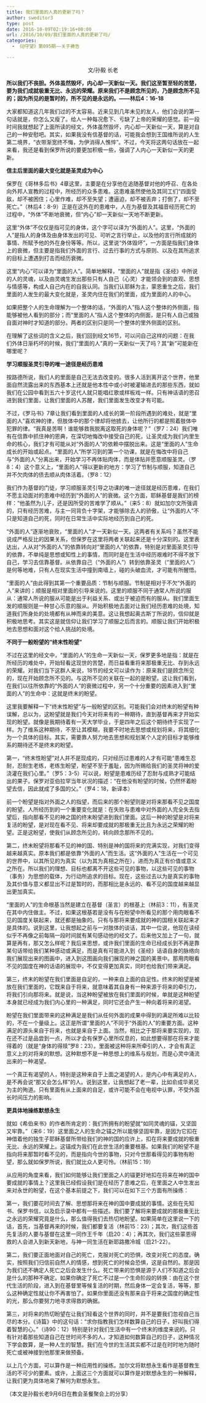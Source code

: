```yaml
---
title: 我们里面的人真的更新了吗？
author: sweditor3
type: post
date: 2016-10-09T02:19:16+00:00
url: /2016/10/09/我们里面的人真的更新了吗/
categories:
  - 《@守望》第095期——关于祷告

---
```

<p style="text-align: center;">
  文/孙毅 长老
</p>

<p style="text-align: left;">
  <strong>所以我们不丧胆。外体虽然毁坏，内心却一天新似一天。我们这至暂至轻的苦楚，要为我们成就极重无比、永远的荣耀。原来我们不是顾念所见的，乃是顾念所不见的；因为所见的是暂时的，所不见的是永远的。——林后4：16-18</strong>
</p>

大家都知道这几年我们过的不太容易。近来见到几年未见的友人，他们会说的第一句话就是，你怎么又瘦了。给人一种每况愈下、亏缺了上帝的荣耀的感觉。前一段时间我就想起了上面所读的经文，外体虽然毁坏，内心却一天新似一天，算是对自己的一种安慰吧。其实，如果我没有信基督的话，可能我会想到王国维所说的人生第二境界，“衣带渐宽终不悔，为伊消得人憔悴”。不过，今天将这两句话放在一起来看，我还是看到保罗所说的要更加积极一些，强调了人内心一天新似一天的更新。

**信主后里面的最大变化就是圣灵成为中心**

保罗在《哥林多后书》4章这里，主要是在分享他在追随基督对他的呼召、在各处向外邦人宣教的过程中，所经历的众多患难。这患难虽然使他及其同工们“四面受敌，却不被困住；心里作难，却不至失望；遭逼迫，却不被丢弃；打倒了，却不至死亡。”（林后4：8-9）正是在这外在的患难中，人在为基督及其福音经历死亡的过程中，“外体”不断地衰微，但“内心”却一天新似一天地不断更新。

这里“外体”不仅仅是指可见的身体，这个字可以译为“外面的人”。这里，“外面的人”是指人的身体及由身体发出的可见、可听之言行举止，以及他的言行所成就的事情、所赋予他的外在身份等等。所以，这里说“外体毁坏”，一方面是指我们身体上的衰微，但主要是指我们外面的言行、过去行事的方式与原则、以及在其所追求的目标上遭遇到打击而经历衰微。

这里“内心”可以译为“里面的人”。简单地解释，“里面的人”就是指《圣经》中所说的人的灵魂，以及由灵魂生发出那些只有人自己（心灵）才能领会到的直观、思想与情感等，构成人自己内在的自我认同。当我们认耶稣为主，蒙恩重生之后，我们里面的人发生的最大变化就是，圣灵内住在我们的里面，成为里面的人的中心。

如果把整个人的生命理解为一个整体的话，“外面的人”指人这个整体的外侧面，指能够被他人看到的部分；而“里面的人”指人这个整体的内侧面，是只有人自己或独自面对神时才知道的部分。两者的区别只是同一个整体的里外侧面的区别。

在理解了这些词的含义之后，我们回到经文16节，可以问自己这样的问题：在我们外体日渐朽坏的时候，我们“里面的人”真的一天新似一天了吗？其“新”可能新在哪里呢？

**学习顺服圣灵引导的唯一途径是经历患难**

按路德所说，我们人的里面是自己无法去改变的。很多人活到离开这个世界，他里面自然流露出来的东西基本上还就是他本性中或小时被灌输进去的那些东西，就如我们在公园中看到五六十岁这代人就只能唱红歌或样板戏一样。只有神话语的恩召进到我们里面，让我们里面的人苏醒，我们里面发生改变才有可能。

不过，《罗马书》7章让我们看到里面的人成长的第一阶段所遇到的难处，就是“里面的人”喜欢神的律，但肢体中的那个律却将他掳去，让他所行的都是照着肢体中犯罪的律。“我真是苦啊！谁能够救我脱离这取死的身体呢？”（罗7：24）我们唯有在信靠中抓住神的恩典，在深切地悔改中接受自己的死，让圣灵成为我们内里生命的核心，我们才有可能从对“外面的人”的依赖中摆脱出来。这是“里面的人”生命成长的开始或起点。“里面的人”所学习到的第一个功课，就是在悔改中将自己与“外面的人”分离出来，开始学习不再体贴肉体，而是体贴并愿意顺服圣灵。（罗8：4）这个意义上，“里面的人”得以更新的地方：学习了节制与顺服，知道自己并不欠肉体的债去顺从肉体活着。（罗8：12）

我们作为基督的门徒，学习顺服圣灵引导之功课的唯一途径就是经历患难，在我们不愿主动面对的患难中经历到“外面的人”的衰微。这个方面，耶稣基督是我们的榜样：“他虽然为儿子，还是因所受的苦难学了顺从。”（来5：8）就如加尔文所强调的，只有经历苦难，与主一同背负十字架，才能够除去人的骄傲，让“外面的人”不只是知道自己的死，同时在日常生活中实际地经历到自己的死。

“外面的人”逐渐地衰败，“里面的人”才一天新似一天。这两者有关系吗？虽然不能说成严格反比的因果关系，但保罗在这里将两者关联起来还是十分深刻的。这里表达出，人从对“外面的人”的依靠转向对“里面的人”的依靠，特别是对里面圣灵引导的依靠，不单纯是思想或知性上的事情，而同时是在生活中经历艰难时不得不放下自己，学习去信靠基督。从依靠自己（“外面的人”）转到依靠圣灵（“里面的人”）是何等地难，只有人在现实生活中撞到南墙上，碰的头破血流，才可能有所醒悟。

“里面的人”由此得到其第一个重要品质：节制与顺服。节制是相对于不欠“外面的人”来讲的；顺服是相对里面的引导来说的。这里的顺服不同于通常人所说的服从：通常人所说的服从可能是出于利益关系、或出于被迫而有的服从。我们里面生发的顺服则是一种甘心乐意的服从。开始积极地去面对让我们经历患难的处境，知道我们所身处的处境都有从神而来的美意。这让我想起奥古斯丁所说的，信仰就是积极地思考。其实这是就信仰让我们学习了顺服之后而言的。顺服让我们开始积极地去思想和面对这个给人挑战的处境。

**不同于一般盼望的“终末性盼望”**

不过在这里的经文中，“里面的人”的生命一天新似一天，保罗更多地是指：就是在所经历的难处中，开始轻看这现世的苦楚，而日益看重将来那极重无比、存到永远的荣耀。对我们当下这群人来说，18节的经文可以读作为：原来我们是顾念所见的，现在开始顾念所不见的。与这所不见的关联在一起的是盼望。这让我们看到，在我们以往所依靠的“外面的人”的衰微过程中，另一个十分重要的因素进入到“里面的人”的生命中：这就是终末的盼望。

这里我要解释一下“终末性盼望”与一般盼望的区别。可能我们会对终末的盼望有种误解，总以为，这盼望就是我们今天对将来有的一种期待，直到基督再来才开始实现的盼望。就像是我期待着有一天大学毕业，于是四年之后这个期待终于实现了一样。为了维系这种期待，不至让其模糊，我要不时地去思想或规划将来，将其细化为一个具体的目标。其实，需要靠人努力地去思想和规划某个人定的目标才能够维系的期待还不是终末的盼望。

第一，“终末性盼望”对人并不是现成的，只对经历过患难的人才有可能“患难生忍耐，忍耐生老练，老练生盼望，盼望不至于羞耻，因为所赐给我们的圣灵将神的爱浇灌在我们心里。”（罗5：3-5）可以说，盼望是患难历经了忍耐与成熟才可能结出的果子。保罗对亚伯拉罕当年状况的描述：“在他没有盼望的时候，仍然怀着盼望去信，因此就成了多国的父。”（罗4：18，新译本）

前一个盼望是指对外面之人的指望，而后来的那个盼望则是对将来那看不见之国度的盼望。人所经历到的一个重要变化就是：在失败与患难中对外面的人完全失去指望后，指向那看不见的神之国的终末盼望进到我们里面。这后一种的盼望是对将来复活的盼望，是对现在看不见、将来却要成就的那极重无比且为永远之荣耀的盼望。正是这盼望，使我们从顾念所见的，转向顾念那所不见的。

第二，终末盼望将那看不见的神的国、特别是神的国将来的完满实现，对我们变得越来越真实。原本我们都是依靠“外面的人”而生活。这“外面的人”生活在一个可见的世界中，以其所见的为真实（以为其为真相之所在），进而为真正有价值或意义之所在。所以我们的理想、目标也都离不开这些可见的事物，以这些可见的事物（事务）为思想的载体，为行动所追求的目标。现在，这些过去以为是真实的事物及其价值与意义都显出不过是暂时的，而那相比是永远的、看不见的国度越来越显出更加真实。

“里面的人”的生命根基当然是建立在基督（圣言）的根基上（林前3：11），有圣灵在其中内住做主。不过，如果这根基若是没有与在盼望中所看见的那个用肉眼看不见的国度关联起来，就还都是抽象的。只有与那将来要成就的神的国相关联起来才是具体的。说到这里，让我想起之前与一对肢体的谈话，其中一位说，他现在读经似乎不再像之前每隔一段时间就有某句感动他的经文了。后来他又加上了一句，就算是再有，那又怎么样呢？我后来思想，或许我们里面的生命已经成长到不再是靠某句话带给我们某种感动或满足，而是真有可能进入到《圣经》话语自身的脉络向我们展现出来的图画中，进入到这图画向我们展现的神之国的美景中。那用肉眼看不见的国度在神的话语的展现中，不仅变得更加真实，同时也给我们带来满足。

第三，终末的盼望在我们里面是自足的，一种来自上面的自足性。终末的盼望是被放在我们里面的，它既来自于将来，就意味着其自身有一种来源于将来的牵引力，将我们引向那将来。就是说，当这种盼望被放在我们里面的时候，单就是这种盼望本身就已经成为我们内心里的一种满足，同时它还会产生一种向着将来的渴望。

盼望在我们里面带来的这种满足是我们从任何外面的成果中得到的满足所难以比较的，不在一个量级上。这正是所谓“里面的人”不同于“外面的人”的重要方面。这种满足的源头来自于将来，也就是来自于上面。当然，相比之于那将来要实现的，现在还不过是品尝到一点，所以才会有保罗心里所叹息的，如此想要得那在将来才能得着的（就是“身体的得赎”罗8：23）。里面被这种将来所牵引的人，才会有真正意义上的对将来的默想。这种默想不是一种思想上的维系与规划，而是心灵中涌流出来的一种渴望。

一个真正有渴望的人，特别是这种来自于上面之渴望的人，是内心中有满足的人，是不再会说“那又会怎么样”的人。说到这里，让我想起了老一辈，比如俞成华弟兄为主的殉道。只有里面有从上面来的自足，或许可能不会在电视中认罪，不受外面长时间压力的影响。

**更具体地操练默想永生**

就如《希伯来书》的作者所肯定的：我们所拥有的盼望就“如同灵魂的锚，又坚固又牢靠。”（来6：19）这里面之人的生命之锚之所以能够坚固牢靠，是因为它扣在神借着他的独生子耶稣基督所带给我们的神的国的应许上，扣在将来要成就的极重无比、永远的荣耀上。这锚成为我们在此世生活的重要根基。如果我们的盼望不是指向将来那暂时看不见的，而是指向今世的事物，只对今世那看得见的事物有盼望，那么就如保罗所说，我们就比众人更可怜。（林前15：19）

从应用的角度来看，我们如何能够让我们里面之人的锚更好地扣在将来在神的国中要成就的事情上？这里我已经假设我们是在经历了患难之后，在里面之人中生发出来对永世的盼望，在这个基本前提之下，我们可以在如下三个方面有所操练：

第一，我们要花时间去了解、思想那将来在神的国中要成就的事情。这些在先知书、保罗书信，以及启示录中都有一些描述。我们要了解将来要成就的那极重无比之永远的荣耀究竟是什么，那么值得我们去热切地盼望。如果简单在这里说一下的话，首先，当基督再来的时候，我们都要复活（林前15：23）；其次，我们这些首先复活的人要与基督在这里一同作王千年（启20：4）；再其次，我们这些蒙恩得救的人会进入到新天新地，与神一同生活在新耶路撒冷城（启21-22）。

第二，我们要正面地面对自己的死亡，克服对死亡的恐惧，改变对死亡的态度。确实，按照我们归信前自然人的情感，想到死亡的时候会恐惧，这是自然的。那是因为我们还不确定人死亡之后会发生什么。死亡带来的恐惧是源于人们不知道之后会是什么的那种不确定。如果你确定了死亡不过是一个生命阶段的转换：由在这个世代生活的阶段，进入到在基督里等候复活的时期，然后身体一定会复活，等等，那么这种确定性就让你不再害怕了。如果你里面还没有那来自于将来之国度的确定性的光，那么你要努力地寻求得救的确据。

第三，对将来的热切盼望在让我们轻看这个世界的同时，并不是要我们忽视自己当尽的本分。《诗篇》中的这句话：“求你指教我们怎样数算自己的日子，好叫我们得着智慧的心。”（诗90：12）特别是针对我们生活中有一个终末的维度来说的。只有针对着那些知道自己在世时间不多的人，才知道如何数算自己的日子，这种情况下学会数算，是一种人生的智慧。我们在今世的生活其实都不过是在时时地为随时死亡或被神接到他那里来做预备。

以上几个方面，可以算作是一种应用性的操练。加尔文将默想永生看作是基督教生活的不可少的要素。或许，上面这三个方面就可以算作是对默想永生的一种解释，让我们更为具体地来了解何为默想永生。

（本文是孙毅长老9月6日在教会圣餐聚会上的分享）